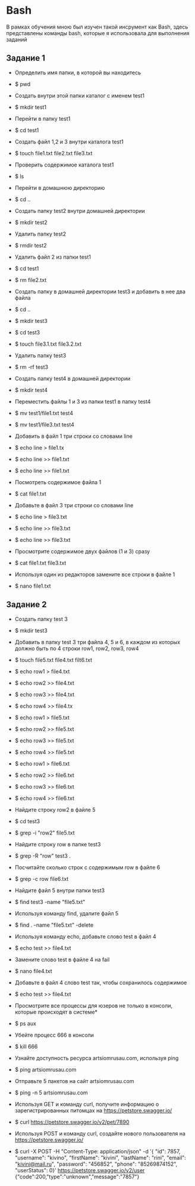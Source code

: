 # Bash
В рамках обучения мною был изучен такой инсрумент как Bash, здесь представлены команды bash, которые я использовала для выполнения заданий

## Задание 1

- Определить имя папки, в которой вы находитесь                 
- $ pwd

- Создать внутри этой папки каталог с именем test1
- $ mkdir test1

- Перейти в папку test1
- $ cd test1

- Создать файл 1,2 и 3 внутри каталога test1
- $ touch file1.txt file2.txt file3.txt

- Проверить содержимое каталога test1
- $ ls

- Перейти в домашнюю директорию
- $ cd ..

- Создать папку test2 внутри домашней директории
- $ mkdir test2

- Удалить папку test2
- $ rmdir test2

- Удалить файл 2 из папки test1
- $ cd test1
- $ rm file2.txt

- Создать папку в домашней директории test3 и добавить в нее два файла
- $ cd ..
- $ mkdir test3
- $ cd test3
- $ touch file3.1.txt file3.2.txt

- Удалить папку test3
- $ rm -rf test3

- Создать папку test4 в домашней директории
- $ mkdir test4

- Переместить файлы 1 и 3 из папки test1 в папку test4
- $ mv test1/file1.txt test4
- $ mv test1/file3.txt test4

- Добавить в файл 1 три строки со словами line
- $ echo line > file1.tx
- $ echo line >> file1.txt
- $ echo line >> file1.txt

- Посмотреть содержимое файла 1
- $ cat file1.txt

- Добавьте в файл 3 три строки со словами line
- $ echo line > file3.txt
- $ echo line >> file3.txt
- $ echo line >> file3.txt

- Просмотрите содержимое двух файлов (1 и 3) сразу
- $ cat file1.txt file3.txt

- Используя один из редакторов замените все строки в файле 1
- $ nano file1.txt

## Задание 2

- Создать папку test 3
- $ mkdir test3

- Добавить в папку test 3 три файла 4, 5 и 6, в каждом из которых должно быть по 4 строки row1, row2, row3, row4
- $ touch file5.txt file4.txt filt6.txt
- $ echo row1 > file4.txt
- $ echo row2 >> file4.txt
- $ echo row3 >> file4.txt
- $ echo row4 >> file4.tx
- $ echo row1 > file5.txt
- $ echo row2 >> file5.txt
- $ echo row3 >> file5.txt
- $ echo row4 >> file5.txt
- $ echo row1 > file6.txt
- $ echo row2 >> file6.txt
- $ echo row3 >> file6.txt
- $ echo row4 >> file6.txt

- Найдите строку row2 в файле 5
- $ cd test3
- $ grep -i "row2" file5.txt

- Найдите строку row в папке test3
- $ grep -R "row" test3 .

- Посчитайте сколько строк с содержимым row в файле 6
- $ grep -c row file6.txt

- Найдите файл 5 внутри папки test3
- $ find test3 -name "file5.txt"

- Используя команду find, удалите файл 5
- $ find . -name "file5.txt" -delete

- Используя команду echo, добавьте слово test в файл 4
- $ echo test >> file4.txt

- Замените слово test в файле 4 на fail
- $ nano file4.txt

- Добавьте в файл 4 слово test так, чтобы сохранилось содержимое
- $ echo test >> file4.txt

- Просмотрите все процессы для юзеров не только в консоли, которые происходят в системе*
- $ ps aux

- Убейте процесс 666 в консоли
- $ kill 666

- Узнайте доступность ресурса artsiomrusau.com, используя ping
- $ ping artsiomrusau.com

- Отправьте 5 пакетов на сайт artsiomrusau.com
- $ ping -n 5 artsiomrusau.com

- Используя GET и команду curl, получите информацию о зарегистрированных питомцах на https://petstore.swagger.io/
- $ curl https://petstore.swagger.io/v2/pet/7890

- Используя POST и команду curl, создайте нового пользователя на https://petstore.swagger.io/
- $ curl -X POST -H "Content-Type: application/json" -d '{ "id": 7857, "username": "kivino", "firstName": "kivini", "lastName": "rini", "email": "kivini@mail.ru", "password": "456852", "phone": "85269874152", "userStatus": 0}' https://petstore.swagger.io/v2/user
{"code":200,"type":"unknown","message":"7857"}
